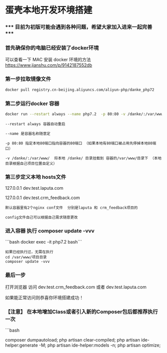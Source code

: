 <h1>蛋壳本地开发环境搭建</h1>
<h3>*** 目前为初版可能会遇到各种问题，希望大家加入进来一起完善 ***</h3>
<h3>首先确保你的电脑已经安装了docker环境</h3>

可以查看一下 MAC 安装 docker 环境的方法 <a href="https://www.jianshu.com/p/9142187552db">https://www.jianshu.com/p/9142187552db</a>


<h3>第一步拉取镜像文件</h3>

```bash
docker pull registry.cn-beijing.aliyuncs.com/aliyun-php/danke_php72
```

<h3>第二步运行docker 容器</h3>

```bash 
docker run --restart always --name php7.2  -p 80:80 -v /danke/:/var/www/ -itd  php7.2:latest
```

	--restart always 容器自动重启
	
	--name 是容器名称随意定
	
	-p 80:80 指定本地80端口指向容器的80端口 （如果本地有80端口被占用先停掉本地80端口）
	
	-v /danke/:/var/www/  将本地 /danke/ 目录挂载到 容器的/var/www/目录下 （本地目录根据自己项目位置自定义）

<h3>第三步定义本地 hosts文件</h3>

127.0.0.1 dev.test.laputa.com

127.0.0.1 dev.test.crm_feedback.com	

	默认容器里有2个nginx conf文件  分别是laputa 和 crm_feedback项目的
	
	config文件自己可以根据自己需求随意更改


<h3>进入容器 执行 composer update -vvv </h3>
```bash docker exec -it php7.2 bash```


	如果已经执行过，无需在执行
	cd /var/www/项目目录
	composer update -vvv


<h3>最后一步</h3>
打开浏览器 访问 dev.test.crm_feedback.com 或者	dev.test.laputa.com

如果能正常访问则恭喜你环境搭建成功！	

<h3>【注意】 在本地增加Class或者引入新的Composer包后都推荐执行一次</h3>
```bash 

composer dumpautoload; php artisan clear-compiled; php artisan ide-helper:generate -M; php artisan ide-helper:models -n; php artisan optimize;

```



